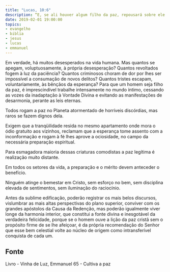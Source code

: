 ```yaml
---
title: "Lucas, 10:6"
description: “E, se ali houver algum filho da paz, repousará sobre ele a vossa paz; e, se não, ela voltará para vós.” - Jesus
date: 2019-02-01 19:00:00
topics: 
- evangelho
- biblia
- jesus
- lucas
- emmanuel
---
```


Em verdade, há muitos desesperados na vida humana. Mas quantos se
apegam, voluptuosamente, à própria desesperação? Quantos revoltados fogem à luz
da paciência? Quantos criminosos choram de dor por lhes ser impossível a
consumação de novos delitos? Quantos tristes escapam, voluntariamente, às bênçãos
da esperança?
Para que um homem seja filho da paz, é imprescindível trabalhe
intensamente no mundo íntimo, cessando as vozes da inadaptação à Vontade Divina
e evitando as manifestações de desarmonia, perante as leis eternas.

Todos rogam a paz no Planeta atormentado de horríveis discórdias, mas
raros se fazem dignos dela.

Exigem que a tranqüilidade resida no mesmo apartamento onde mora o
ódio gratuito aos vizinhos, reclamam que a esperança tome assento com a
inconformação e rogam à fé lhes aprove a ociosidade, no campo da necessária
preparação espiritual.

Para esmagadora maioria dessas criaturas comodistas a paz legítima é
realização muito distante.

Em todos os setores da vida, a preparação e o mérito devem anteceder o
benefício.

Ninguém atinge o bem­estar em Cristo, sem esforço no bem, sem disciplina
elevada de sentimentos, sem iluminação do raciocínio.

Antes da sublime edificação, poderão registrar os mais belos discursos,
vislumbrar as mais altas perspectivas do plano superior, conviver com os grandes
apóstolos da Causa da Redenção, mas poderão igualmente viver longe da harmonia
interior, que constitui a fonte divina e inesgotável da verdadeira felicidade, porque
se o homem ouve a lição da paz cristã sem o propósito firme de se lhe afeiçoar, é da
própria recomendação do Senhor que esse bem celestial volte ao núcleo de origem
como intransferível conquista de cada um.


## Fonte
Livro - Vinha de Luz, Emmanuel
65 - Cultiva a paz
